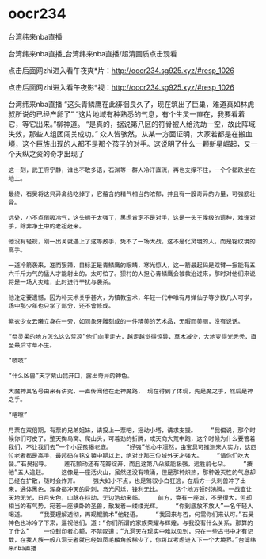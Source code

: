 # oocr234
台湾纬来nba直播

台湾纬来nba直播_台湾纬来nba直播/超清画质点击观看

点击后面网zhi进入看午夜爽*片：http://oocr234.sg925.xyz/#resp_1026

点击后面网zhi进入看午夜影*视：http://oocr234.sg925.xyz/#resp_1026

台湾纬来nba直播    “这头青鳞鹰在此徘徊良久了，现在筑出了巨巢，难道真如林虎叔所说的已经产卵了”    “这片地域有种熟悉的气息，有个生灵一直在，我要看着它，等它出来。”柳神道。    “是真的，据说第八区的符骨被人给洗劫一空，故此阵域失效，那些人组团闯关成功。”    众人皆骇然，从某一方面证明，大家若都是在搬血境，这个巨族出现的人都不是那个孩子的对手。这说明了什么一颗新星崛起，又一个天纵之资的奇才出现了

    这一刻，武王府宁静，谁也不敢多语，石渊等一群人冷汗直流，再也支撑不住，一个个都跌坐在地上。

    最终，石昊将这只异禽给吃掉了，它蕴含的精气相当的浓郁，并且有一股奇异的力量，可强筋壮骨。

    远处，小不点倒吸冷气，这头狮子太强了，黑虎肯定不是对手，这是一头王侯级的遗种，难逢对手，除非净土中的老祖赶来。

    他没有轻视，刚一出关就遇上了这等敌手，免不了一场大战，这不是化灵境的人，而是铭纹境的高手。

    一道冷箭袭来，准而狠辣，目标正是青鳞鹰的眼睛，寒光惊人，这一箭最起码是双臂一振能有五六千斤力气的猛人才能射出的，太可怕了。狈村的人担心青鳞鹰会被救治过来，那时对他们来说将是一场大灾难，此时进行干扰与袭杀。

    他注定要遗憾，因为补天术关乎甚大，为镇教宝术，年轻一代中唯有月婵仙子等少数几人可学，场中那少年也只学了部分，还不曾修成。

    紫衣少女云曦立身在一旁，如同象牙雕刻成的一件精美的艺术品，无暇而美丽，没有说话。

    “祭灵呆的地方怎么这么荒凉”他们向里走去，越走越觉得惊异，草木减少，大地变得光秃秃，直至最后寸草不生。

    “吱吱”

    “什么凶兽”天才紫山昆开口，露出奇异的神色。

    大魔神其名号由来有讲究，一直传闻他在走神魔路， 现在得到了体现，先是魔之手，然后是神之手。

    “喀嚓”

    月票在双倍期，有票的兄弟姐妹，请投上一票吧，摇动小塔，请求支援。    “我偏说，那个时候你们可皮了，整天掏鸟窝、爬山头，可着劲的折腾，成天向大荒中跑，这个时候为什么要管着我们，不让我们去”一个小屁孩揭老底。    “好强”他心中凛然，由宝具可推测来人实力，这四位老者都是高手，最起码在铭文镜中期以上，绝对比那三位域外天才强大。    “请你们吃大餐。”石昊招呼。    莲花颤动还有花瓣绽开，而且这第八朵威能极强，远胜前七朵。    “揍他”五人追赶。    这像是一座活火山，虽然还没有喷涌，但是那种炽热，那种毁灭性的气息却已经在扩散，随时会炸开。    强大如小不点，也是驾驭小白狂逃，在后方一头刺兽冲了出来，通体黑色，浑身都冲天的骨刺，乌光闪烁，锋利无比。    这个地方顿时沸腾。一战直让天地无光，日月失色，山脉在抖动，无边浩劫来临。    前方，竟有一座城，不是很大，但却相当的有气势，宛若一座横卧的圣兽，散发着一缕缕光辉。    “你到底放不放人”一名年轻人喝道。    “我要理解透彻，再现鲲鹏术”他轻语。    “我回来与否，何需你们来认可。”石昊神色也冰冷了下来，逼视他们，道：“你们所谓的家族荣耀与辉煌，与我没有什么关系，那算的了什么”    一位封印者心颤，不禁叹道：“九洞天在现实中难以见到，只在一些古书中才有记载，在我人族一般八洞天者就已经如凤毛麟角般稀少了，你可以考虑进入下一个大境界。”台湾纬来nba直播
